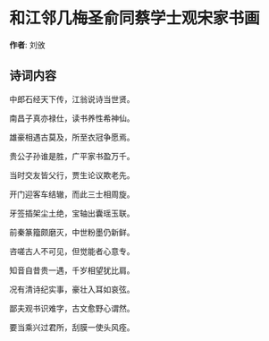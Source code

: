 # 和江邻几梅圣俞同蔡学士观宋家书画

**作者**: 刘攽

## 诗词内容

中郎石经天下传，江翁说诗当世贤。

南昌子真亦禄仕，读书养性希神仙。

雄豪相遇古莫及，所至衣冠争愿焉。

贵公子孙谁是胜，广平家书盈万千。

当时交友皆父行，贾生论议欺老先。

开门迎客车结辙，而此三士相周旋。

牙签插架尘土绝，宝轴出囊瑶玉联。

前秦篆籀颇磨灭，中世粉墨仍新鲜。

咨嗟古人不可见，但觉能者心意专。

知音自昔贵一遇，千岁相望犹比肩。

况有清诗纪实事，豪壮入耳如哀弦。

鄙夫观书识难字，古文愈野心谓然。

要当乘兴过君所，刮膜一使头风痊。

